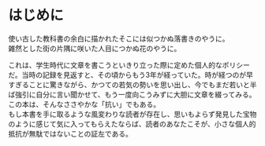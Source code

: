 # はじめに

使い古した教科書の余白に描かれたそこには似つかぬ落書きのやうに。  
雑然とした街の片隅に咲いた人目につかぬ花のやうに。  

これは、学生時代に文章を書こうといきり立った際に定めた個人的なポリシーだ。当時の記録を見返すと、その頃からもう3年が経っていた。時が経つのが早すぎることに驚きながら、かつての若気の勢いを思い出し、今でもまだ若いと半ば強引に自分に言い聞かせて、もう一度向こうみずに大胆に文章を綴ってみる。この本は、そんなささやかな「抗い」でもある。  
もし本書を手に取るような風変わりな読者が存在し、思いもよらず発見した宝物のように感じて気に入ってもらえたならば、読者のあなたこそが、小さな個人的抵抗が無駄ではないことの証左である。
